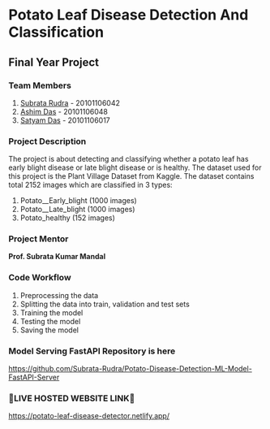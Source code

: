 
# Potato Leaf Disease Detection And Classification
## Final Year Project

### Team Members
1. [Subrata Rudra]() - 20101106042
2. [Ashim Das]() - 20101106048
3. [Satyam Das]() - 20101106017

### Project Description
The project is about detecting and classifying whether a potato leaf has early blight disease or late blight disease or is healthy. The dataset used for this project is the Plant Village Dataset from Kaggle. The dataset contains total 2152 images which are classified in 3 types:
1. Potato__Early_blight (1000 images)
2. Potato__Late_blight (1000 images)
3. Potato_healthy (152 images)

### Project Mentor
**Prof. Subrata Kumar Mandal**

### Code Workflow
1. Preprocessing the data
2. Splitting the data into train, validation and test sets
3. Training the model
4. Testing the model
5. Saving the model

### Model Serving FastAPI Repository is here
https://github.com/Subrata-Rudra/Potato-Disease-Detection-ML-Model-FastAPI-Server

### 🔴LIVE HOSTED WEBSITE LINK🔗
https://potato-leaf-disease-detector.netlify.app/
